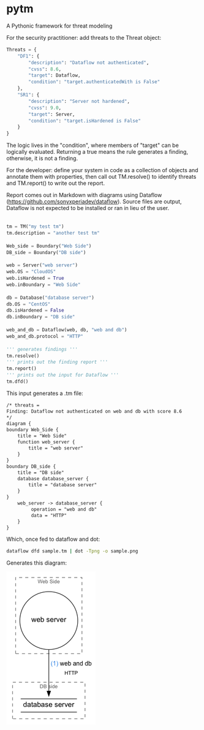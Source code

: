# pytm

A Pythonic framework for threat modeling

For the security practitioner: add threats to the Threat object:

```python
Threats = {
    "DF1": {
        "description": "Dataflow not authenticated",
        "cvss": 8.6,
        "target": Dataflow,
        "condition": "target.authenticatedWith is False"
    },
    "SR1": {
        "description": "Server not hardened",
        "cvss": 9.0,
        "target": Server,
        "condition": "target.isHardened is False"
    }
}
```

The logic lives in the "condition", where members of "target" can be logically evaluated.
Returning a true means the rule generates a finding, otherwise, it is not a finding.


For the developer: define your system in code as a collection of objects and annotate them with properties, then call out TM.resolve() to identify threats and TM.report() to write out the report.

Report comes out in Markdown with diagrams using Dataflow (https://github.com/sonyxperiadev/dataflow). Source files are output, Dataflow is not expected to be installed or ran in lieu of the user.

```python

tm = TM("my test tm")
tm.description = "another test tm"

Web_side = Boundary("Web Side")
DB_side = Boundary("DB side")

web = Server("web server")
web.OS = "CloudOS"
web.isHardened = True
web.inBoundary = "Web Side"

db = Database("database server")
db.OS = "CentOS"
db.isHardened = False
db.inBoundary = "DB side"

web_and_db = Dataflow(web, db, "web and db")
web_and_db.protocol = "HTTP"

''' generates findings '''
tm.resolve()
''' prints out the finding report '''
tm.report()
''' prints out the input for Dataflow '''
tm.dfd()
```

This input generates a .tm file:

```text
/* threats =
Finding: Dataflow not authenticated on web and db with score 8.6
*/
diagram {
boundary Web_Side {
    title = "Web Side"
    function web_server {
        title = "web server"
    }
}
boundary DB_side {
    title = "DB side"
    database database_server {
        title = "database server"
    }
}
    web_server -> database_server {
         operation = "web and db"
         data = "HTTP"
    }
}
```

Which, once fed to dataflow and dot:

```bash
dataflow dfd sample.tm | dot -Tpng -o sample.png
```

Generates this diagram:

![sample.png](docs/sample.png)

